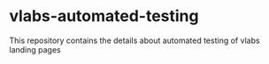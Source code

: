 # vlabs-automated-testing
This repository contains the details about automated testing of vlabs landing pages 
